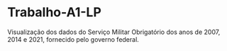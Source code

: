# Trabalho-A1-LP

Visualização dos dados do Serviço Militar Obrigatório dos anos de 2007, 2014 e 2021, fornecido pelo governo federal.
